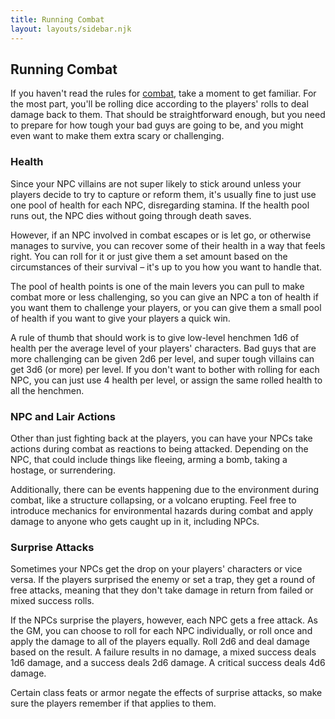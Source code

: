 ```yaml
---
title: Running Combat
layout: layouts/sidebar.njk
---
```


<div class="stack">

  ## Running Combat

  If you haven't read the rules for [combat](/how-to-play/combat), take a moment
  to get familiar. For the most part, you'll be rolling dice according to the
  players' rolls to deal damage back to them. That should be straightforward
  enough, but you need to prepare for how tough your bad guys are going to be,
  and you might even want to make them extra scary or challenging.

  ### Health

  Since your NPC villains are not super likely to stick around unless your
  players decide to try to capture or reform them, it's usually fine to just use
  one pool of health for each NPC, disregarding stamina. If the health pool runs
  out, the NPC dies without going through death saves.

  However, if an NPC involved in combat escapes or is let go, or otherwise
  manages to survive, you can recover some of their health in a way that feels
  right. You can roll for it or just give them a set amount based on the
  circumstances of their survival – it's up to you how you want to handle that.

  The pool of health points is one of the main levers you can pull to make
  combat more or less challenging, so you can give an NPC a ton of health if you
  want them to challenge your players, or you can give them a small pool of
  health if you want to give your players a quick win.

  A rule of thumb that should work is to give low-level henchmen 1d6 of health
  per the average level of your players' characters. Bad guys that are more
  challenging can be given 2d6 per level, and super tough villains can get 3d6
  (or more) per level. If you don't want to bother with rolling for each NPC,
  you can just use 4 health per level, or assign the same rolled health to all
  the henchmen.

  ### NPC and Lair Actions

  Other than just fighting back at the players, you can have your NPCs take
  actions during combat as reactions to being attacked. Depending on the NPC,
  that could include things like fleeing, arming a bomb, taking a hostage, or
  surrendering.

  Additionally, there can be events happening due to the environment during
  combat, like a structure collapsing, or a volcano erupting. Feel free to
  introduce mechanics for environmental hazards during combat and apply damage
  to anyone who gets caught up in it, including NPCs.

  ### Surprise Attacks

  Sometimes your NPCs get the drop on your players' characters or vice versa. If
  the players surprised the enemy or set a trap, they get a round of free
  attacks, meaning that they don't take damage in return from failed or mixed
  success rolls.

  If the NPCs surprise the players, however, each NPC gets a free attack. As the
  GM, you can choose to roll for each NPC individually, or roll once and apply
  the damage to all of the players equally. Roll 2d6 and deal damage based on
  the result. A failure results in no damage, a mixed success deals 1d6 damage,
  and a success deals 2d6 damage. A critical success deals 4d6 damage.

  Certain class feats or armor negate the effects of surprise attacks, so make
  sure the players remember if that applies to them.

</div>
